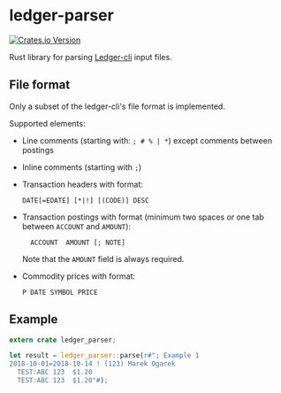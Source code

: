 # ledger-parser

[![Crates.io Version](https://img.shields.io/crates/v/ledger-parser.svg)](https://crates.io/crates/ledger-parser)

Rust library for parsing [Ledger-cli](https://www.ledger-cli.org/) input files.

## File format

Only a subset of the ledger-cli's file format is implemented.

Supported elements:

* Line comments (starting with: ``; # % | *``) except comments between postings

* Inline comments (starting with ``;``)

* Transaction headers with format:

  ```
  DATE[=EDATE] [*|!] [(CODE)] DESC
  ```

* Transaction postings with format (minimum two spaces or one tab between ``ACCOUNT`` and ``AMOUNT``):

  ```
    ACCOUNT  AMOUNT [; NOTE]
  ```

  Note that the ``AMOUNT`` field is always required.

* Commodity prices with format:

  ```
  P DATE SYMBOL PRICE
  ```

## Example

```rust
extern crate ledger_parser;

let result = ledger_parser::parse(r#"; Example 1
2018-10-01=2018-10-14 ! (123) Marek Ogarek
  TEST:ABC 123  $1.20
  TEST:ABC 123  $1.20"#);
```
